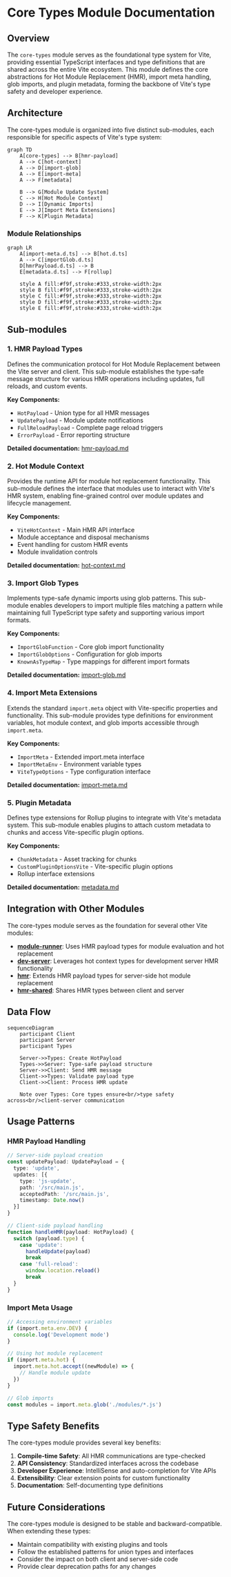 # Core Types Module Documentation

## Overview

The `core-types` module serves as the foundational type system for Vite, providing essential TypeScript interfaces and type definitions that are shared across the entire Vite ecosystem. This module defines the core abstractions for Hot Module Replacement (HMR), import meta handling, glob imports, and plugin metadata, forming the backbone of Vite's type safety and developer experience.

## Architecture

The core-types module is organized into five distinct sub-modules, each responsible for specific aspects of Vite's type system:

```mermaid
graph TD
    A[core-types] --> B[hmr-payload]
    A --> C[hot-context]
    A --> D[import-glob]
    A --> E[import-meta]
    A --> F[metadata]
    
    B --> G[Module Update System]
    C --> H[Hot Module Context]
    D --> I[Dynamic Imports]
    E --> J[Import Meta Extensions]
    F --> K[Plugin Metadata]
```

### Module Relationships

```mermaid
graph LR
    A[import-meta.d.ts] --> B[hot.d.ts]
    A --> C[importGlob.d.ts]
    D[hmrPayload.d.ts] --> B
    E[metadata.d.ts] --> F[rollup]
    
    style A fill:#f9f,stroke:#333,stroke-width:2px
    style B fill:#f9f,stroke:#333,stroke-width:2px
    style C fill:#f9f,stroke:#333,stroke-width:2px
    style D fill:#f9f,stroke:#333,stroke-width:2px
    style E fill:#f9f,stroke:#333,stroke-width:2px
```

## Sub-modules

### 1. HMR Payload Types

Defines the communication protocol for Hot Module Replacement between the Vite server and client. This sub-module establishes the type-safe message structure for various HMR operations including updates, full reloads, and custom events.

**Key Components:**
- `HotPayload` - Union type for all HMR messages
- `UpdatePayload` - Module update notifications
- `FullReloadPayload` - Complete page reload triggers
- `ErrorPayload` - Error reporting structure

**Detailed documentation:** [hmr-payload.md](hmr-payload.md)

### 2. Hot Module Context

Provides the runtime API for module hot replacement functionality. This sub-module defines the interface that modules use to interact with Vite's HMR system, enabling fine-grained control over module updates and lifecycle management.

**Key Components:**
- `ViteHotContext` - Main HMR API interface
- Module acceptance and disposal mechanisms
- Event handling for custom HMR events
- Module invalidation controls

**Detailed documentation:** [hot-context.md](hot-context.md)

### 3. Import Glob Types

Implements type-safe dynamic imports using glob patterns. This sub-module enables developers to import multiple files matching a pattern while maintaining full TypeScript type safety and supporting various import formats.

**Key Components:**
- `ImportGlobFunction` - Core glob import functionality
- `ImportGlobOptions` - Configuration for glob imports
- `KnownAsTypeMap` - Type mappings for different import formats

**Detailed documentation:** [import-glob.md](import-glob.md)

### 4. Import Meta Extensions

Extends the standard `import.meta` object with Vite-specific properties and functionality. This sub-module provides type definitions for environment variables, hot module context, and glob imports accessible through `import.meta`.

**Key Components:**
- `ImportMeta` - Extended import.meta interface
- `ImportMetaEnv` - Environment variable types
- `ViteTypeOptions` - Type configuration interface

**Detailed documentation:** [import-meta.md](import-meta.md)

### 5. Plugin Metadata

Defines type extensions for Rollup plugins to integrate with Vite's metadata system. This sub-module enables plugins to attach custom metadata to chunks and access Vite-specific plugin options.

**Key Components:**
- `ChunkMetadata` - Asset tracking for chunks
- `CustomPluginOptionsVite` - Vite-specific plugin options
- Rollup interface extensions

**Detailed documentation:** [metadata.md](metadata.md)

## Integration with Other Modules

The core-types module serves as the foundation for several other Vite modules:

- **[module-runner](module-runner.md)**: Uses HMR payload types for module evaluation and hot replacement
- **[dev-server](dev-server.md)**: Leverages hot context types for development server HMR functionality
- **[hmr](hmr.md)**: Extends HMR payload types for server-side hot module replacement
- **[hmr-shared](hmr-shared.md)**: Shares HMR types between client and server

## Data Flow

```mermaid
sequenceDiagram
    participant Client
    participant Server
    participant Types
    
    Server->>Types: Create HotPayload
    Types->>Server: Type-safe payload structure
    Server->>Client: Send HMR message
    Client->>Types: Validate payload type
    Client->>Client: Process HMR update
    
    Note over Types: Core types ensure<br/>type safety across<br/>client-server communication
```

## Usage Patterns

### HMR Payload Handling
```typescript
// Server-side payload creation
const updatePayload: UpdatePayload = {
  type: 'update',
  updates: [{
    type: 'js-update',
    path: '/src/main.js',
    acceptedPath: '/src/main.js',
    timestamp: Date.now()
  }]
}

// Client-side payload handling
function handleHMR(payload: HotPayload) {
  switch (payload.type) {
    case 'update':
      handleUpdate(payload)
      break
    case 'full-reload':
      window.location.reload()
      break
  }
}
```

### Import Meta Usage
```typescript
// Accessing environment variables
if (import.meta.env.DEV) {
  console.log('Development mode')
}

// Using hot module replacement
if (import.meta.hot) {
  import.meta.hot.accept((newModule) => {
    // Handle module update
  })
}

// Glob imports
const modules = import.meta.glob('./modules/*.js')
```

## Type Safety Benefits

The core-types module provides several key benefits:

1. **Compile-time Safety**: All HMR communications are type-checked
2. **API Consistency**: Standardized interfaces across the codebase
3. **Developer Experience**: IntelliSense and auto-completion for Vite APIs
4. **Extensibility**: Clear extension points for custom functionality
5. **Documentation**: Self-documenting type definitions

## Future Considerations

The core-types module is designed to be stable and backward-compatible. When extending these types:

- Maintain compatibility with existing plugins and tools
- Follow the established patterns for union types and interfaces
- Consider the impact on both client and server-side code
- Provide clear deprecation paths for any changes